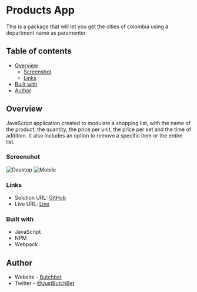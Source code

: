 # Products App
This is a package that will let you get the cities of colombia using a department name as paramenter

## Table of contents

- [Overview](#overview)
  - [Screenshot](#screenshot)
  - [Links](#links)
- [Built with](#built-with)
- [Author](#author)


## Overview
JavaScript application created to modulate a shopping list, with the name of the product, the quantity, the price per unit, the price per set and the time of addition. It also includes an option to remove a specific item or the entire list.

### Screenshot
![Desktop](./src/assets/desktop.png)
![Mobile](./src/assets/mobile.png)

### Links
- Solution URL: [GitHub](https://github.com/ButchBet/products-app)
- Live URL: [Live](none)

### Built with
- JavaScript
- NPM
- Webpack

## Author
- Website - [Butchbet]('https://butchbet.github.io/Personal-Protafolio/')
- Twitter - [@JustButchBet](https://twitter.com/JustButchBet)